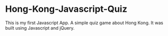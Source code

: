 # Hong-Kong-Javascript-Quiz

This is my first Javascript App. A simple quiz game about Hong Kong. It was built using Javascript and jQuery. 
